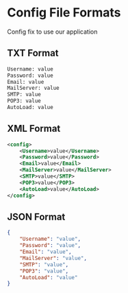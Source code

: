 
# Config File Formats

Config fix to use our application
## TXT Format
```txt
Username: value
Password: value
Email: value
MailServer: value
SMTP: value
POP3: value
AutoLoad: value
```

## XML Format
```xml
<config>
    <Username>value</Username>
    <Password>value</Password>
    <Email>value</Email>
    <MailServer>value</MailServer>
    <SMTP>value</SMTP>
    <POP3>value</POP3>
    <AutoLoad>value</AutoLoad>
</config>
```

## JSON Format

```json
{
    "Username": "value",
    "Password": "value",
    "Email": "value",
    "MailServer": "value",
    "SMTP": "value",
    "POP3": "value",
    "AutoLoad": "value"
}
```

